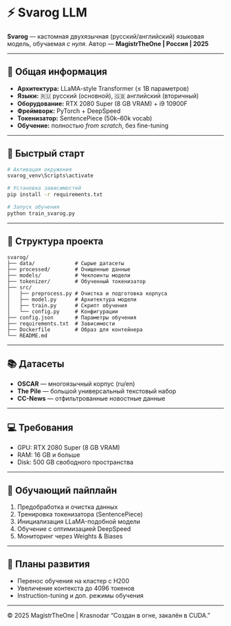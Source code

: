 # ⚡ Svarog LLM

**Svarog** — кастомная двухязычная (русский/английский) языковая модель, обучаемая *с нуля*.
Автор — **MagistrTheOne | Россия | 2025**

---

## 🧠 Общая информация

* **Архитектура:** LLaMA-style Transformer (≤ 1B параметров)
* **Языки:** 🇷🇺 русский (основной), 🇬🇧 английский (вторичный)
* **Оборудование:** RTX 2080 Super (8 GB VRAM) + i9 10900F
* **Фреймворк:** PyTorch + DeepSpeed
* **Токенизатор:** SentencePiece (50k–60k vocab)
* **Обучение:** полностью *from scratch*, без fine-tuning

---

## 🚀 Быстрый старт

```bash
# Активация окружения
svarog_venv\Scripts\activate

# Установка зависимостей
pip install -r requirements.txt

# Запуск обучения
python train_svarog.py
```

---

## 📁 Структура проекта

```
svarog/
├── data/             # Сырые датасеты
├── processed/        # Очищенные данные
├── models/           # Чекпоинты модели
├── tokenizer/        # Обученный токенизатор
├── src/
│   ├── preprocess.py # Очистка и подготовка корпуса
│   ├── model.py      # Архитектура модели
│   ├── train.py      # Скрипт обучения
│   └── config.py     # Конфигурации
├── config.json       # Параметры обучения
├── requirements.txt  # Зависимости
├── Dockerfile        # Образ для контейнера
└── README.md
```

---

## 📚 Датасеты

* **OSCAR** — многоязычный корпус (ru/en)
* **The Pile** — большой универсальный текстовый набор
* **CC-News** — отфильтрованные новостные данные

---

## 💻 Требования

* GPU: RTX 2080 Super (8 GB VRAM)
* RAM: 16 GB и больше
* Disk: 500 GB свободного пространства

---

## 🔁 Обучающий пайплайн

1. Предобработка и очистка данных
2. Тренировка токенизатора (SentencePiece)
3. Инициализация LLaMA-подобной модели
4. Обучение с оптимизацией DeepSpeed
5. Мониторинг через Weights & Biases

---

## 🧩 Планы развития

* Перенос обучения на кластер с H200
* Увеличение контекста до 4096 токенов
* Instruction-tuning и доп. режимы обучения

---

© 2025 MagistrTheOne | Krasnodar
“Создан в огне, закалён в CUDA.”

